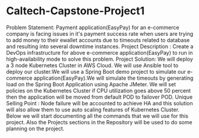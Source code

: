 # Caltech-Capstone-Project1
Problem Statement: Payment application(EasyPay) for an e-commerce company is facing issues in it's payment success rate when users are trying to add money to their ewallet accounts due to timeouts related to database and resulting into several downtime instances.
Project Description : Create a DevOps infrastructure for above e-commerce application(EasyPay) to run in high-availability mode to solve this problem.
Project Solution: We will deploy a 3 node Kubernetes Cluster in AWS Cloud. We will use Ansible tool to deploy our cluster.We will use a Spring Boot demo project to simulate our e-commerce application(EasyPay).We will simulate the timeouts by generating load on the Spring Boot Application using Apache JMeter.
We will set policies on the Kubernetes Cluster if CPU utilization goes above 50 percent then the application will be moved from default POD to failover POD.
Unique Selling Point : Node failure will be accounted to achieve HA and this solution will also allow them to use auto scaling features of Kubernetes Cluster.
Below we will start documenting all the commands that we will use for this project. Also the Projects sections in the Repository will be used to do some planning on the project.
